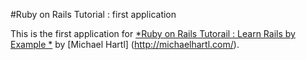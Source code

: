 #Ruby on Rails Tutorial : first application

This is the first application for
[*Ruby on Rails Tutorail : Learn Rails by Example *](http://railstutorial/org/)
by [Michael Hartl] (http://michaelhartl.com/).
